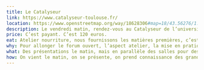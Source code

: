 ```yaml
---
title: Le Catalyseur
link: https://www.catalyseur-toulouse.fr/
location: https://www.openstreetmap.org/way/18628306#map=18/43.56276/1.47013
description: Le vendredi matin, rendez-vous au Catalyseur de l’université Toulouse Paul Sabatier pour faire le plein d’énergie avec un petit déjeuner suivi de conférences dans un amphithéâtre. Ces <em>speechs</em> ne sont pas obligatoires mais introduisent la thématique de cette année.
price: C’est payant. C’est 120 euros.
eat: Atelier nourriture, nous fournissons les matières premières, c’est vous qui participez.
why: Pour allonger le forum ouvert, l’aspect atelier, la mise en pratique
what: Des présentations le matin, mais en parallèle des salles pour des ateliers et des conciliabules
how: On vient le matin, on se présente, on prend connaissance des grands sujets, on échange, on participe, on s’amuse.
---
```

